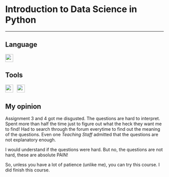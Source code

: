 # Introduction to Data Science in Python
____
**Language**
----
<img src="https://simpleicons.org/icons/python.svg" alt="" width="25px">

**Tools**
----
<img src="https://simpleicons.org/icons/numpy.svg" alt="" width="25px">&nbsp;&nbsp;&nbsp;<img src="https://simpleicons.org/icons/pandas.svg" alt="" width="25px">

**My opinion**
----
Assignment 3 and 4 got me disgusted. The questions are hard to interpret. Spent more than half the time just to figure out what the heck they want me to find! Had to search through the forum everytime to find out the meaning of the questions. Even one *Teaching Staff* admitted that the questions are not explanatory enough.

I would understand if the questions were hard. But no, the questions are not hard, these are absolute PAIN!

So, unless you have a lot of patience (unlike me), you can try this course. I did finish this course.
